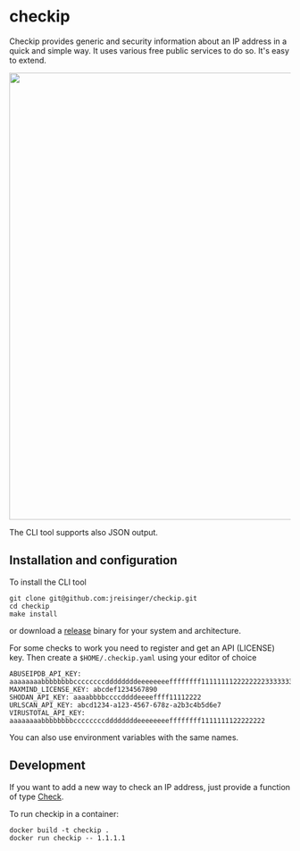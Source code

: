# checkip

Checkip provides generic and security information about an IP address in a
quick and simple way. It uses various free public services to do so. It's easy
to extend.

<img src="checkip.png" width="800">

The CLI tool supports also JSON output.

## Installation and configuration

To install the CLI tool

```
git clone git@github.com:jreisinger/checkip.git
cd checkip
make install
```

or download a [release](https://github.com/jreisinger/checkip/releases)
binary for your system and architecture.

For some checks to work you need to register and get an API (LICENSE) key.
Then create a `$HOME/.checkip.yaml` using your editor of choice

```
ABUSEIPDB_API_KEY: aaaaaaaabbbbbbbbccccccccddddddddeeeeeeeeffffffff11111111222222223333333344444444
MAXMIND_LICENSE_KEY: abcdef1234567890
SHODAN_API_KEY: aaaabbbbccccddddeeeeffff11112222
URLSCAN_API_KEY: abcd1234-a123-4567-678z-a2b3c4b5d6e7
VIRUSTOTAL_API_KEY: aaaaaaaabbbbbbbbccccccccddddddddeeeeeeeeffffffff1111111122222222
```

You can also use environment variables with the same names.

## Development

If you want to add a new way to check an IP address, just provide a function
of type [Check](https://pkg.go.dev/github.com/jreisinger/checkip/check#Check).

To run checkip in a container:

```
docker build -t checkip .
docker run checkip -- 1.1.1.1
```